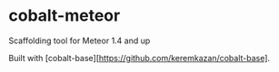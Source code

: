 # cobalt-meteor

Scaffolding tool for Meteor 1.4 and up

Built with [cobalt-base][https://github.com/keremkazan/cobalt-base].
